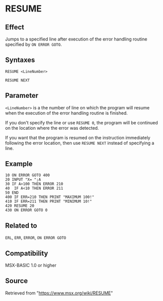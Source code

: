 # RESUME

## Effect

Jumps to a specified line after execution of the error handling routine specified by `ON ERROR GOTO`.

## Syntaxes

`RESUME <LineNumber>`

`RESUME NEXT`

## Parameter

`<LineNumber>` is a the number of line on which the program will resume when the execution of the error handling routine is finished.

If you don't specify the line or use `RESUME 0`, the program will be continued on the location where the error was detected.

If you want that the program is resumed on the instruction immediately following the error location, then use `RESUME NEXT` instead of specifying a line.

## Example

```basic
10 ON ERROR GOTO 400
20 INPUT "X= ";A
30 IF A>100 THEN ERROR 210
40  IF A<10 THEN ERROR 211
50 END
400 IF ERR=210 THEN PRINT "MAXIMUM 100!"
410 IF ERR=211 THEN PRINT "MINIMUM 10!"
420 RESUME 20
430 ON ERROR GOTO 0
```

## Related to

`ERL`, `ERR`, `ERROR`, `ON ERROR GOTO`

## Compatibility

MSX-BASIC 1.0 or higher

## Source

Retrieved from "https://www.msx.org/wiki/RESUME"
